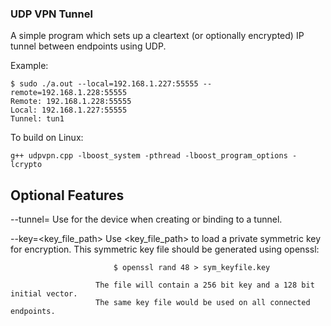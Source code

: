### UDP VPN Tunnel

A simple program which sets up a cleartext (or optionally encrypted) IP tunnel between endpoints using UDP.

Example:

```
$ sudo ./a.out --local=192.168.1.227:55555 --remote=192.168.1.228:55555
Remote: 192.168.1.228:55555
Local: 192.168.1.227:55555
Tunnel: tun1
```

To build on Linux:

```
g++ udpvpn.cpp -lboost_system -pthread -lboost_program_options -lcrypto
```

## Optional Features

--tunnel=<name>        Use <name> for the device when creating or binding to a tunnel.

--key=<key_file_path>  Use <key_file_path> to load a private symmetric key for encryption.
                       This symmetric key file should be generated using openssl:

```
                       $ openssl rand 48 > sym_keyfile.key
```

                       The file will contain a 256 bit key and a 128 bit initial vector.
                       The same key file would be used on all connected endpoints.
